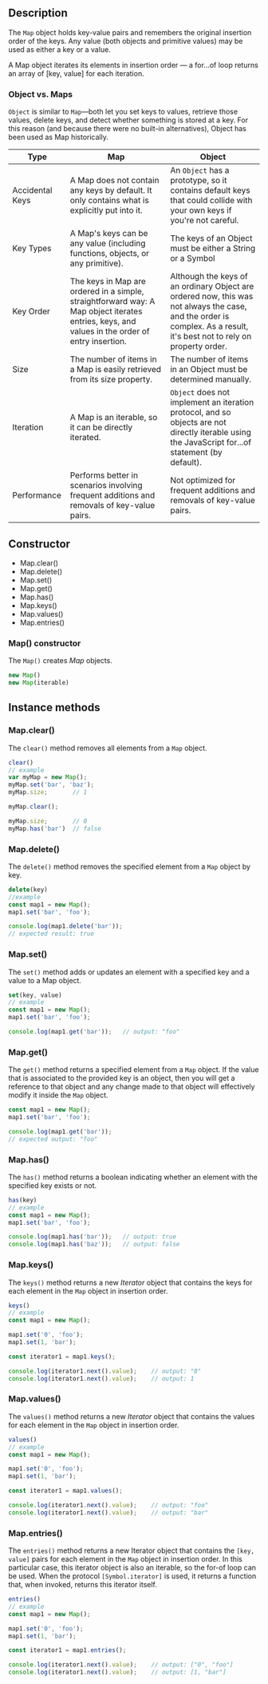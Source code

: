 <link rel="stylesheet" href="https://cdn.jsdelivr.net/npm/bootstrap-icons@1.5.0/font/bootstrap-icons.css">
<link rel="stylesheet" href="../../lib/doc_style.css">

## Description
The `Map` object holds key-value pairs and remembers the original insertion order of the keys. Any value (both objects and primitive values) may be used as either a key or a value.

A Map object iterates its elements in insertion order — a for...of loop returns an array of [key, value] for each iteration.

### Object vs. Maps
`Object` is similar to `Map`—both let you set keys to values, retrieve those values, delete keys, and detect whether something is stored at a key. For this reason (and because there were no built-in alternatives), Object has been used as Map historically.

| Type | Map | Object |
|------|-----|--------|
|Accidental Keys |A Map does not contain any keys by default. It only contains what is explicitly put into it.|An `Object` has a prototype, so it contains default keys that could collide with your own keys if you're not careful.|
|Key Types|A Map's keys can be any value (including functions, objects, or any primitive).|The keys of an Object must be either a String or a Symbol|
|Key Order|The keys in Map are ordered in a simple, straightforward way: A Map object iterates entries, keys, and values in the order of entry insertion.|Although the keys of an ordinary Object are ordered now, this was not always the case, and the order is complex. As a result, it's best not to rely on property order.|
|Size|The number of items in a Map is easily retrieved from its size property.|The number of items in an Object must be determined manually.|
|Iteration|A Map is an iterable, so it can be directly iterated.|`Object` does not implement an iteration protocol, and so objects are not directly iterable using the JavaScript for...of statement (by default).|
|Performance|Performs better in scenarios involving frequent additions and removals of key-value pairs.|Not optimized for frequent additions and removals of key-value pairs.|

## Constructor
* Map.clear()
* Map.delete()
* Map.set()
* Map.get()
* Map.has()
* Map.keys()
* Map.values()
* Map.entries()

### Map() constructor
The `Map()` creates *Map* objects.
```js
new Map()
new Map(iterable)
```

## Instance methods

### Map.clear()
The `clear()` method removes all elements from a `Map` object.
```js
clear()
// example
var myMap = new Map();
myMap.set('bar', 'baz');
myMap.size;       // 1

myMap.clear();

myMap.size;       // 0
myMap.has('bar')  // false
```

### Map.delete()
The `delete()` method removes the specified element from a `Map` object by key.
```js
delete(key)
//example
const map1 = new Map();
map1.set('bar', 'foo');

console.log(map1.delete('bar'));
// expected result: true
```

### Map.set()
The `set()` method adds or updates an element with a specified key and a value to a Map object.
```js
set(key, value)
// example
const map1 = new Map();
map1.set('bar', 'foo');

console.log(map1.get('bar'));   // output: "foo"
```

### Map.get()
The `get()` method returns a specified element from a `Map` object. If the value that is associated to the provided key is an object, then you will get a reference to that object and any change made to that object will effectively modify it inside the `Map` object.
```js
const map1 = new Map();
map1.set('bar', 'foo');

console.log(map1.get('bar'));
// expected output: "foo"
```

### Map.has()
The `has()` method returns a boolean indicating whether an element with the specified key exists or not.
```js
has(key)
// example
const map1 = new Map();
map1.set('bar', 'foo');

console.log(map1.has('bar'));   // output: true
console.log(map1.has('baz'));   // output: false
```

### Map.keys()
The `keys()` method returns a new *Iterator* object that contains the keys for each element in the `Map` object in insertion order.
```js
keys()
// example
const map1 = new Map();

map1.set('0', 'foo');
map1.set(1, 'bar');

const iterator1 = map1.keys();

console.log(iterator1.next().value);    // output: "0"
console.log(iterator1.next().value);    // output: 1
```

### Map.values()
The `values()` method returns a new *Iterator* object that contains the values for each element in the `Map` object in insertion order.
```js
values()
// example
const map1 = new Map();

map1.set('0', 'foo');
map1.set(1, 'bar');

const iterator1 = map1.values();

console.log(iterator1.next().value);    // output: "foo"
console.log(iterator1.next().value);    // output: "bar"
```

### Map.entries()
The `entries()` method returns a new Iterator object that contains the `[key, value]` pairs for each element in the `Map` object in insertion order. In this particular case, this iterator object is also an iterable, so the for-of loop can be used. When the protocol `[Symbol.iterator]` is used, it returns a function that, when invoked, returns this iterator itself.
```js
entries()
// example
const map1 = new Map();

map1.set('0', 'foo');
map1.set(1, 'bar');

const iterator1 = map1.entries();

console.log(iterator1.next().value);    // output: ["0", "foo"]
console.log(iterator1.next().value);    // output: [1, "bar"]
```

















